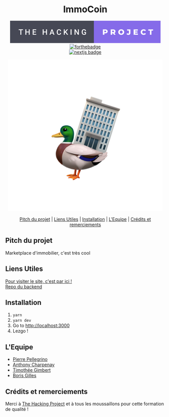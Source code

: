 <div align='center'>

# ImmoCoin

[![THP Badge](https://raw.githubusercontent.com/Beygs/Beygs/main/assets/the-hacking-project-badge.svg)](https://www.thehackingproject.org/)
[![forthebadge](https://forthebadge.com/images/badges/built-with-love.svg)](https://forthebadge.com)<br />
[![nextjs badge](https://img.shields.io/badge/next.js-000000?style=for-the-badge&logo=nextdotjs&logoColor=white)](https://nextjs.org/)

[![Logo](https://raw.githubusercontent.com/Beygs/Beygs/main/assets/Immocoincoin%20(1).png)](https://immocoincoin.herokuapp.com)

[Pitch du projet](#pitch-du-projet) | 
[Liens Utiles](#liens-utiles) | 
[Installation](#installation) | 
[L'Equipe](#lequipe) | 
[Crédits et remerciements](#crédits-et-remerciements)

</div>

## Pitch du projet

Marketplace d'immobilier, c'est très cool

## Liens Utiles

[Pour visiter le site, c'est par ici !](https://immocoincoin.herokuapp.com)<br />
[Repo du backend](https://github.com/talmidiel/immocoin-api)

## Installation

1. `yarn`
1. `yarn dev`
1. Go to [http://localhost:3000](http://localhost:3000)
1. Lezgo !

## L'Equipe

- [Pierre Pellegrino](https://github.com/pierre-pellegrino)
- [Anthony Charpenay](https://github.com/talmidiel)
- [Timothée Gimbert](https://github.com/TimotheeGimbert)
- [Boris Gilles](https://github.com/Beygs)

## Crédits et remerciements

Merci à [The Hacking Project](https://www.thehackingproject.org/) et à tous les moussaillons pour cette formation de qualité !
